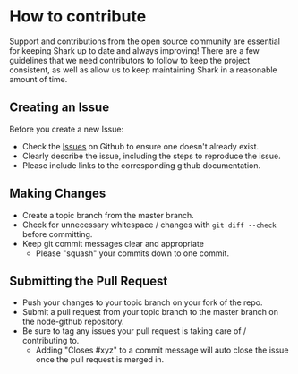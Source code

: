 # How to contribute

Support and contributions from the open source community are essential for keeping
Shark up to date and always improving! There are a few guidelines that we need
contributors to follow to keep the project consistent, as well as allow us to keep
maintaining Shark in a reasonable amount of time.

## Creating an Issue

Before you create a new Issue:
* Check the [Issues](https://github.com/fhqvst/shark/issues) on Github to ensure one doesn't already exist.
* Clearly describe the issue, including the steps to reproduce the issue.
* Please include links to the corresponding github documentation.

## Making Changes

* Create a topic branch from the master branch.
* Check for unnecessary whitespace / changes with `git diff --check` before committing.
* Keep git commit messages clear and appropriate
	* Please "squash" your commits down to one commit.

## Submitting the Pull Request

* Push your changes to your topic branch on your fork of the repo.
* Submit a pull request from your topic branch to the master branch on the node-github repository.
* Be sure to tag any issues your pull request is taking care of / contributing to.
	* Adding "Closes #xyz" to a commit message will auto close the issue once the pull request is merged in.